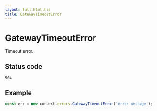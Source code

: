 ```yaml
---
layout: full.html.hbs
title: GatewayTimeoutError
---
```


# GatewayTimeoutError

Timeout error.

## Status code

`504`

## Example

```js
const err = new context.errors.GatewayTimeoutError('error message');
```
